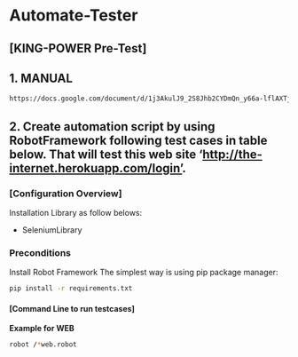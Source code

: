 # Automate-Tester
## [KING-POWER Pre-Test]
## 1. MANUAL
```sh
https://docs.google.com/document/d/1j3AkulJ9_2S8Jhb2CYDmQn_y66a-lflAXTjYOtZ79tg/edit
 ```
## 2. Create automation script by using RobotFramework following test cases in table below. That will test this web site ‘http://the-internet.herokuapp.com/login’. 
### [Configuration Overview]
Installation Library as follow belows:
- SeleniumLibrary
&nbsp;
###  Preconditions
Install Robot Framework
The simplest way is using pip package manager:
```sh
pip install -r requirements.txt
 ```
####  [Command Line to run testcases]
**Example for WEB**
```sh
robot /*web.robot
 ```